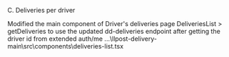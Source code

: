 C. Deliveries per driver

Modified the main component of Driver's deliveries page DeliveriesList > getDeliveries to use the updated dd-deliveries endpoint after getting the driver id from extended auth/me ...\llpost-delivery-main\src\components\deliveries-list.tsx